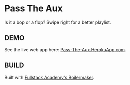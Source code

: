 # Pass The Aux

Is it a bop or a flop? Swipe right for a better playlist.

## DEMO

See the live web app here: [Pass-The-Aux.HerokuApp.com](https://pass-the-aux.herokuapp.com).

## BUILD

Built with [Fullstack Academy's Boilermaker](https://github.com/FullstackAcademy/boilermaker).
